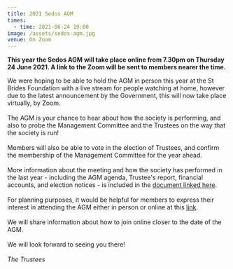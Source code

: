 ```yaml
---
title: 2021 Sedos AGM
times:
  - time: 2021-06-24 19:00
image: /assets/sedos-agm.jpg
venue: On Zoom
---
```

**This year the Sedos AGM will take place online from 7.30pm on Thursday 24 June 2021. A link to the Zoom will be sent to members nearer the time.** 

We were hoping to be able to hold the AGM in person this year at the St Brides Foundation with a live stream for people watching at home, however due to the latest announcement by the Government, this will now take place virtually, by Zoom. \
\
The AGM is your chance to hear about how the society is performing, and also to probe the Management Committee and the Trustees on the way that the society is run!\
\
Members will also be able to vote in the election of Trustees, and confirm the membership of the Management Committee for the year ahead.\
\
More information about the meeting and how the society has performed in the last year - including the AGM agenda, Trustee's report, financial accounts, and election notices - is included in the [document linked here](https://sedos.us19.list-manage.com/track/click?u=f11e7310e7d52fc55e150f9dd&id=ea01a57f2a&e=74edd08618).\
\
For planning purposes, it would be helpful for members to express their interest in attending the AGM either in person or online at this [link](https://sedos.us19.list-manage.com/track/click?u=f11e7310e7d52fc55e150f9dd&id=07ad6f2511&e=74edd08618).\
\
We will share information about how to join online closer to the date of the AGM.\
\
We will look forward to seeing you there!\
\
*The Trustees*
